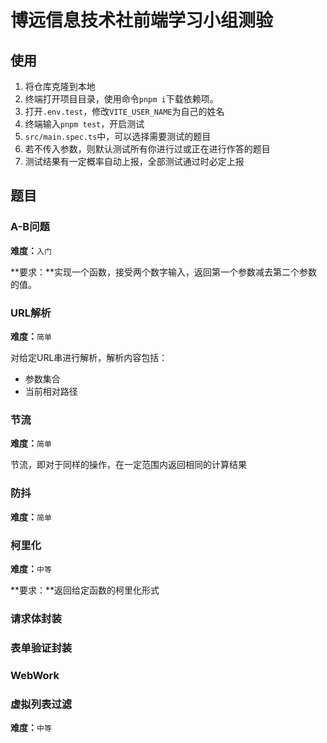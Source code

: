 # 博远信息技术社前端学习小组测验

## 使用

1. 将仓库克隆到本地
2. 终端打开项目目录，使用命令`pnpm i`下载依赖项。
3. 打开`.env.test`，修改`VITE_USER_NAME`为自己的姓名
4. 终端输入`pnpm test`，开启测试
5. `src/main.spec.ts`中，可以选择需要测试的题目
6. 若不传入参数，则默认测试所有你进行过或正在进行作答的题目
7. 测试结果有一定概率自动上报，全部测试通过时必定上报

## 题目

### A-B问题

**难度：**`入门`

**要求：**实现一个函数，接受两个数字输入，返回第一个参数减去第二个参数的值。

### URL解析

**难度：**`简单`

对给定URL串进行解析，解析内容包括：
- 参数集合
- 当前相对路径

### 节流

**难度：**`简单`

节流，即对于同样的操作，在一定范围内返回相同的计算结果

### 防抖

**难度：**`简单`

### 柯里化

**难度：**`中等`

**要求：**返回给定函数的柯里化形式

### 请求体封装

### 表单验证封装

### WebWork

### 虚拟列表过滤

**难度：**`中等`

